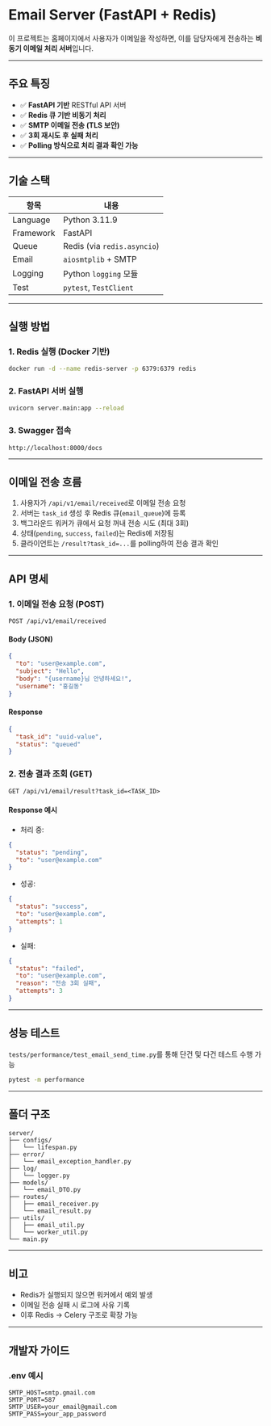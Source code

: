 # Email Server (FastAPI + Redis)

이 프로젝트는 홈페이지에서 사용자가 이메일을 작성하면, 이를 담당자에게 전송하는 **비동기 이메일 처리 서버**입니다. 

---

## 주요 특징

- ✅ **FastAPI 기반** RESTful API 서버
- ✅ **Redis 큐 기반 비동기 처리**
- ✅ **SMTP 이메일 전송 (TLS 보안)**
- ✅ **3회 재시도 후 실패 처리**
- ✅ **Polling 방식으로 처리 결과 확인 가능**

---

## 기술 스택

| 항목 | 내용 |
|------|------|
| Language | Python 3.11.9 |
| Framework | FastAPI |
| Queue | Redis (via `redis.asyncio`) |
| Email | `aiosmtplib` + SMTP |
| Logging | Python `logging` 모듈 |
| Test | `pytest`, `TestClient` |

---

## 실행 방법

### 1. Redis 실행 (Docker 기반)

```bash
docker run -d --name redis-server -p 6379:6379 redis
```

### 2. FastAPI 서버 실행

```bash
uvicorn server.main:app --reload
```

### 3. Swagger 접속

```
http://localhost:8000/docs
```

---

## 이메일 전송 흐름

1. 사용자가 `/api/v1/email/received`로 이메일 전송 요청
2. 서버는 `task_id` 생성 후 Redis 큐(`email_queue`)에 등록
3. 백그라운드 워커가 큐에서 요청 꺼내 전송 시도 (최대 3회)
4. 상태(`pending`, `success`, `failed`)는 Redis에 저장됨
5. 클라이언트는 `/result?task_id=...`를 polling하여 전송 결과 확인

---

## API 명세

### 1. 이메일 전송 요청 (POST)
```
POST /api/v1/email/received
```
#### Body (JSON)
```json
{
  "to": "user@example.com",
  "subject": "Hello",
  "body": "{username}님 안녕하세요!",
  "username": "홍길동"
}
```
#### Response
```json
{
  "task_id": "uuid-value",
  "status": "queued"
}
```

### 2. 전송 결과 조회 (GET)
```
GET /api/v1/email/result?task_id=<TASK_ID>
```
#### Response 예시
- 처리 중:
```json
{
  "status": "pending",
  "to": "user@example.com"
}
```
- 성공:
```json
{
  "status": "success",
  "to": "user@example.com",
  "attempts": 1
}
```
- 실패:
```json
{
  "status": "failed",
  "to": "user@example.com",
  "reason": "전송 3회 실패",
  "attempts": 3
}
```

---

## 성능 테스트

`tests/performance/test_email_send_time.py`를 통해 단건 및 다건 테스트 수행 가능

```bash
pytest -m performance
```

---

## 폴더 구조

```
server/
├── configs/
│   └── lifespan.py
├── error/
│   └── email_exception_handler.py
├── log/
│   └── logger.py
├── models/
│   └── email_DTO.py
├── routes/
│   ├── email_receiver.py
│   └── email_result.py
├── utils/
│   ├── email_util.py
│   └── worker_util.py
└── main.py
```

---

## 비고

- Redis가 실행되지 않으면 워커에서 예외 발생
- 이메일 전송 실패 시 로그에 사유 기록
- 이후 Redis → Celery 구조로 확장 가능

---

## 개발자 가이드

### .env 예시
```
SMTP_HOST=smtp.gmail.com
SMTP_PORT=587
SMTP_USER=your_email@gmail.com
SMTP_PASS=your_app_password
```
